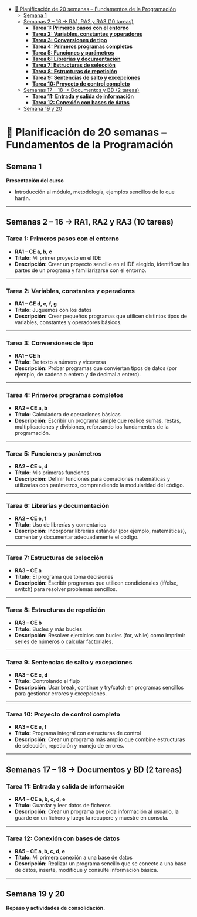 - [📅 Planificación de 20 semanas – Fundamentos de la Programación](#-planificación-de-20-semanas--fundamentos-de-la-programación)
  - [Semana 1](#semana-1)
  - [Semanas 2 – 16 → RA1, RA2 y RA3 (10 tareas)](#semanas-2--16--ra1-ra2-y-ra3-10-tareas)
    - [**Tarea 1: Primeros pasos con el entorno**](#tarea-1-primeros-pasos-con-el-entorno)
    - [**Tarea 2: Variables, constantes y operadores**](#tarea-2-variables-constantes-y-operadores)
    - [**Tarea 3: Conversiones de tipo**](#tarea-3-conversiones-de-tipo)
    - [**Tarea 4: Primeros programas completos**](#tarea-4-primeros-programas-completos)
    - [**Tarea 5: Funciones y parámetros**](#tarea-5-funciones-y-parámetros)
    - [**Tarea 6: Librerías y documentación**](#tarea-6-librerías-y-documentación)
    - [**Tarea 7: Estructuras de selección**](#tarea-7-estructuras-de-selección)
    - [**Tarea 8: Estructuras de repetición**](#tarea-8-estructuras-de-repetición)
    - [**Tarea 9: Sentencias de salto y excepciones**](#tarea-9-sentencias-de-salto-y-excepciones)
    - [**Tarea 10: Proyecto de control completo**](#tarea-10-proyecto-de-control-completo)
  - [Semanas 17 – 18 → Documentos y BD (2 tareas)](#semanas-17--18--documentos-y-bd-2-tareas)
    - [**Tarea 11: Entrada y salida de información**](#tarea-11-entrada-y-salida-de-información)
    - [**Tarea 12: Conexión con bases de datos**](#tarea-12-conexión-con-bases-de-datos)
  - [Semana 19 y 20](#semana-19-y-20)


# 📅 Planificación de 20 semanas – Fundamentos de la Programación

## Semana 1

**Presentación del curso**

* Introducción al módulo, metodología, ejemplos sencillos de lo que harán.

---

## Semanas 2 – 16 → RA1, RA2 y RA3 (10 tareas)

### **Tarea 1: Primeros pasos con el entorno**

* **RA1 – CE a, b, c**
* **Título:** Mi primer proyecto en el IDE
* **Descripción:** Crear un proyecto sencillo en el IDE elegido, identificar las partes de un programa y familiarizarse con el entorno.

---

### **Tarea 2: Variables, constantes y operadores**

* **RA1 – CE d, e, f, g**
* **Título:** Juguemos con los datos
* **Descripción:** Crear pequeños programas que utilicen distintos tipos de variables, constantes y operadores básicos.

---

### **Tarea 3: Conversiones de tipo**

* **RA1 – CE h**
* **Título:** De texto a número y viceversa
* **Descripción:** Probar programas que conviertan tipos de datos (por ejemplo, de cadena a entero y de decimal a entero).

---

### **Tarea 4: Primeros programas completos**

* **RA2 – CE a, b**
* **Título:** Calculadora de operaciones básicas
* **Descripción:** Escribir un programa simple que realice sumas, restas, multiplicaciones y divisiones, reforzando los fundamentos de la programación.

---

### **Tarea 5: Funciones y parámetros**

* **RA2 – CE c, d**
* **Título:** Mis primeras funciones
* **Descripción:** Definir funciones para operaciones matemáticas y utilizarlas con parámetros, comprendiendo la modularidad del código.

---

### **Tarea 6: Librerías y documentación**

* **RA2 – CE e, f**
* **Título:** Uso de librerías y comentarios
* **Descripción:** Incorporar librerías estándar (por ejemplo, matemáticas), comentar y documentar adecuadamente el código.

---

### **Tarea 7: Estructuras de selección**

* **RA3 – CE a**
* **Título:** El programa que toma decisiones
* **Descripción:** Escribir programas que utilicen condicionales (if/else, switch) para resolver problemas sencillos.

---

### **Tarea 8: Estructuras de repetición**

* **RA3 – CE b**
* **Título:** Bucles y más bucles
* **Descripción:** Resolver ejercicios con bucles (for, while) como imprimir series de números o calcular factoriales.

---

### **Tarea 9: Sentencias de salto y excepciones**

* **RA3 – CE c, d**
* **Título:** Controlando el flujo
* **Descripción:** Usar break, continue y try/catch en programas sencillos para gestionar errores y excepciones.

---

### **Tarea 10: Proyecto de control completo**

* **RA3 – CE e, f**
* **Título:** Programa integral con estructuras de control
* **Descripción:** Crear un programa más amplio que combine estructuras de selección, repetición y manejo de errores.

---

## Semanas 17 – 18 → Documentos y BD (2 tareas)

### **Tarea 11: Entrada y salida de información**

* **RA4 – CE a, b, c, d, e**
* **Título:** Guardar y leer datos de ficheros
* **Descripción:** Crear un programa que pida información al usuario, la guarde en un fichero y luego la recupere y muestre en consola.

---

### **Tarea 12: Conexión con bases de datos**

* **RA5 – CE a, b, c, d, e**
* **Título:** Mi primera conexión a una base de datos
* **Descripción:** Realizar un programa sencillo que se conecte a una base de datos, inserte, modifique y consulte información básica.

---

## Semana 19 y 20

**Repaso y actividades de consolidación.**